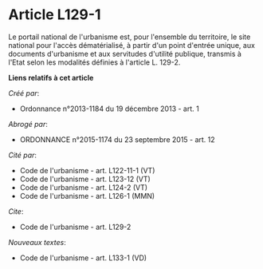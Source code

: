 # Article L129-1

Le portail national de l'urbanisme est, pour l'ensemble du territoire, le site national pour l'accès dématérialisé, à partir
d'un point d'entrée unique, aux documents d'urbanisme et aux servitudes d'utilité publique, transmis à l'Etat selon les
modalités définies à l'article L. 129-2.

**Liens relatifs à cet article**

_Créé par_:

  - Ordonnance n°2013-1184 du 19 décembre 2013 - art. 1

_Abrogé par_:

  - ORDONNANCE n°2015-1174 du 23 septembre 2015 - art. 12

_Cité par_:

  - Code de l'urbanisme - art. L122-11-1 (VT)
  - Code de l'urbanisme - art. L123-12 (VT)
  - Code de l'urbanisme - art. L124-2 (VT)
  - Code de l'urbanisme - art. L126-1 (MMN)

_Cite_:

  - Code de l'urbanisme - art. L129-2

_Nouveaux textes_:

  - Code de l'urbanisme - art. L133-1 (VD)
